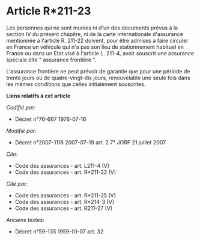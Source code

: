 # Article R*211-23

Les personnes qui ne sont munies ni d'un des documents prévus à la section IV du présent chapitre, ni de la carte
internationale d'assurance mentionnée à l'article R. 211-22 doivent, pour être admises à faire circuler en France un véhicule
qui n'a pas son lieu de stationnement habituel en France ou dans un Etat visé à l'article L. 211-4, avoir souscrit une
assurance spéciale dite " assurance frontière ". 

L'assurance frontière ne peut prévoir de garantie que pour une période de trente jours ou de quatre-vingt-dix jours,
renouvelable une seule fois dans les mêmes conditions que celles initialement souscrites.

**Liens relatifs à cet article**

_Codifié par_:

  - Décret n°76-667 1976-07-16

_Modifié par_:

  - Décret n°2007-1118 2007-07-19 art. 2 7° JORF 21 juillet 2007

_Cite_:

  - Code des assurances - art. L211-4 (V)
  - Code des assurances - art. R*211-22 (V)

_Cité par_:

  - Code des assurances - art. R*211-25 (V)
  - Code des assurances - art. R*214-3 (V)
  - Code des assurances - art. R211-27 (V)

_Anciens textes_:

  - Décret n°59-135 1959-01-07 art. 32
